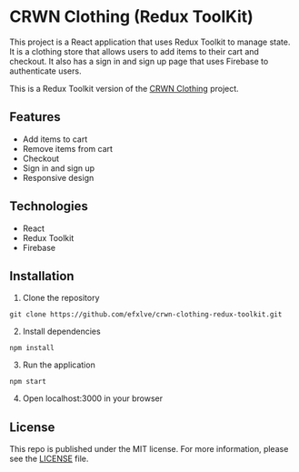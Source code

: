 # CRWN Clothing (Redux ToolKit)
This project is a React application that uses Redux Toolkit to manage state. It is a clothing store that allows users to add items to their cart and checkout. It also has a sign in and sign up page that uses Firebase to authenticate users.

This is a Redux Toolkit version of the [CRWN Clothing](https://github.com/efxlve/crwn-clothing) project.

## Features
- Add items to cart
- Remove items from cart
- Checkout
- Sign in and sign up
- Responsive design

## Technologies
- React
- Redux Toolkit
- Firebase

## Installation
1. Clone the repository
```
git clone https://github.com/efxlve/crwn-clothing-redux-toolkit.git
```
2. Install dependencies
```
npm install
```
3. Run the application
```
npm start
```
4. Open localhost:3000 in your browser

## License
This repo is published under the MIT license. For more information, please see the [LICENSE](https://github.com/efxlve/crwn-clothing-redux-toolkit/blob/main/LICENSE) file.
